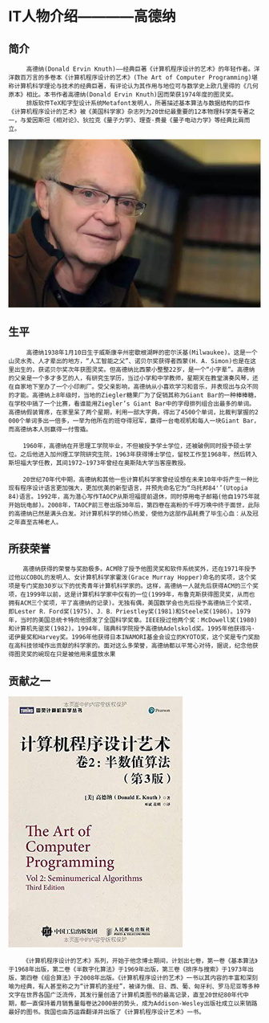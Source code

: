 # IT人物介绍————高德纳

## 简介

         高德纳(Donald Ervin Knuth)——经典巨著《计算机程序设计的艺术》的年轻作者。洋洋数百万言的多卷本《计算机程序设计的艺术》(The Art of Computer Programming)堪称计算机科学理论与技术的经典巨著，有评论认为其作用与地位可与数学史上欧几里得的《几何原本》相比。本书作者高德纳(Donald Ervin Knuth)因而荣获1974年度的图灵奖。
         排版软件TeX和字型设计系统Metafont发明人，所著描述基本算法与数据结构的巨作《计算机程序设计的艺术》被《美国科学家》杂志列为20世纪最重要的12本物理科学类专著之一，与爱因斯坦《相对论》、狄拉克《量子力学》、理查·费曼《量子电动力学》等经典比肩而立。

![](images/dalao.jpg)

## 生平

         高德纳1938年1月10日生于威斯康辛州密歇根湖畔的密尔沃基(Milwaukee)。这是一个山灵水秀、人才辈出的地方，“人工智能之父”、诺贝尔奖获得者西蒙(H．A．Simon)也是在这里出生的，获诺贝尔奖次年获图灵奖。但高德纳比西蒙小整整22岁，是一个“小字辈”。高德纳的父亲是一个多才多艺的人，有研究生学历，当过小学和中学教师，星期天在教堂演奏风琴，还在自家地下室办了一个小印刷厂。受父亲影响，高德纳从小喜欢学习和音乐，并表现出与众不同的才能。高德纳上8年级时，当地的Ziegler糖果厂为了促销其称为Giant Bar的一种棒棒糖，在学校中搞了一个比赛，看谁能用Ziegler’s Giant Bar中的字母排列组合出最多的单词。高德纳假装胃疼，在家里呆了两个星期，利用一部大字典，得出了4500个单词，比裁判掌握的2 000个单词多出一倍多，一举为他所在的班夺得冠军，赢得一台电视机和每人一块Giant Bar，而高德纳本人则赢得一付雪撬。
        
        1960年，高德纳在开思理工学院毕业，不但被授予学士学位，还被破例同时授予硕士学位。之后他进入加州理工学院研究生院，1963年获得博士学位，留校工作至1968年，然后转入斯坦福大学任教，其间1972—1973年曾经在奥斯陆大学当客座教授。

        20世纪70年代中期，高德纳和其他一些计算机科学家曾经设想在未来10年中将产生一种比现有程序设计语言更加强大，更加优美的新型语言，并预先命名它为“乌托邦84'’(Utopia 84)语言。1992年，高为潜心写作TAOCP从斯坦福提前退休，同时停用电子邮箱(他自1975年就开始玩电邮)。2008年，TAOCP前三卷出版30年后，第四卷在高粉的千呼万唤中终于面世，此际的高德纳已然是满头白发。对计算机科学的倾心热爱，使他为这部作品耗费了毕生心血：从及冠之年直至古稀老人。

## 所获荣誉

        高德纳获得的荣誉与奖励极多。ACM除了授予他图灵奖和软件系统奖外，还在1971年授予过他以COBOL的发明人、女计算机科学家霍泼(Grace Murray Hopper)命名的奖项，这个奖项是专门奖励30岁以下的优秀青年计算机科学家的。这样，高德纳一人就先后获得ACM的三个奖项，在1999年以前，这是计算机科学家中仅有的一位(1999年，布鲁克斯获得图灵奖，从而也拥有ACM三个奖项，平了高德纳的记录)。无独有偶，美国数学会也先后授予高德纳三个奖项，即Lester R．Ford奖(1975)、J．B．Priestley奖(1981)和Steele奖(1986)。1979年，当时的美国总统卡特向他颁发了全国科学奖章。IEEE授过他两个奖：McDowell奖(1980)和计算机先驱奖(1982)。1994年，瑞典科学院授予高德纳Adelskold奖。1995年他获得冯·诺伊曼奖和Harvey奖。1996年他获得日本INAMORI基金会设立的KYOTO奖，这个奖是专门奖励在高科技领域作出贡献的科学家的。面对这么多荣誉，高德纳都以平常心对待，据说，纪念他获得图灵奖的碗现在只是被他用来盛放水果

## 贡献之一

![](images/shuben.jpg)

        《计算机程序设计的艺术》系列，开始于他念博士期间，计划出七卷，第一卷《基本算法》于1968年出版，第二卷《半数字化算法》于1969年出版，第三卷《排序与搜索》于1973年出版，第四卷《组合算法》于2008年出版。《计算机程序设计的艺术》一书以其内容的丰富和深刻喻为经典，有人甚至称之为“计算机的圣经”，被译为俄、日、西、葡、匈牙利、罗马尼亚等多种文字在世界各国广泛流传，其发行量创造了计算机类图书的最高记录，直至20世纪80年代中期，都一直保持着月销售量每卷达2000册的势头，成为Addison-Wesley出版社成立以来销路最好的图书。我国也由苏运霖翻译并出版了《计算机程序设计艺术》一书。